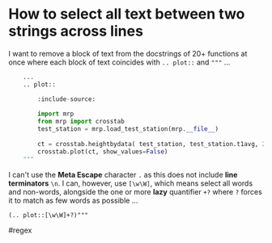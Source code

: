 # How to select all text between two strings across lines

I want to remove a block of text from the docstrings of 20+ functions at once where each block of text coincides with `.. plot::` and `"""` ...

```python
    ...
    .. plot::

        :include-source:
        
        import mrp
        from mrp import crosstab
        test_station = mrp.load_test_station(mrp.__file__)
        
        ct = crosstab.heightbydata( test_station, test_station.t1avg, 2 )
        crosstab.plot(ct, show_values=False)
    """
```

I can't use the **Meta Escape** character `.` as this does not include **line terminators** `\n`.  I can, however, use `[\w\W]`, which means select all words and non-words, alongside the one or more **lazy** quantifier `+?` where `?` forces it to match as few words as possible ...

```
(.. plot::[\w\W]+?)"""
```

#regex
